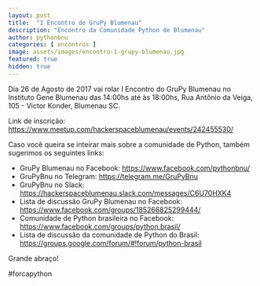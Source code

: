 ```yaml
---
layout: post
title:  "I Encontro do GruPy Blumenau"
description: "Encontro da Comunidade Python de Blumenau"
author: pythonbnu
categories: [ encontros ]
image: assets/images/encontro-1-grupy-blumenau.jpg
featured: true
hidden: true
---
```


Dia 26 de Agosto de 2017 vai rolar I Encontro do GruPy Blumenau no Instituto Gene Blumenau das 14:00hs até às 18:00hs, Rua Antônio da Veiga, 105 - Victor Konder, Blumenau SC.

Link de inscrição: <a href="https://www.meetup.com/hackerspaceblumenau/events/242455530/">https://www.meetup.com/hackerspaceblumenau/events/242455530/</a>


Caso você queira se inteirar mais sobre a comunidade de Python, também sugerimos os seguintes links:

<ul>
    <li>GruPy Blumenau no Facebook: <a href="https://www.facebook.com/pythonbnu/">https://www.facebook.com/pythonbnu/</a></li>
    <li>GruPyBnu no Telegram: <a href="https://telegram.me/GruPyBnu">https://telegram.me/GruPyBnu</a></li>
    <li>GruPyBnu no Slack: <a href="https://hackerspaceblumenau.slack.com/messages/C6U70HXK4">https://hackerspaceblumenau.slack.com/messages/C6U70HXK4</a></li>
    <li>Lista de discussão GruPy Blumenau no Facebook: <a   href="https://www.facebook.com/groups/185266825299444/">https://www.facebook.com/groups/185266825299444/</a></li>
    <li>Comunidade de Python brasileira no Facebook: <a href="https://www.facebook.com/groups/python.brasil/">https://www.facebook.com/groups/python.brasil/</a></li>
    <li>Lista de discussão da comunidade de Python do Brasil: <a href="https://groups.google.com/forum/#!forum/python-brasil">https://groups.google.com/forum/#!forum/python-brasil</a></li>
</ul>


Grande abraço!

#forcapython